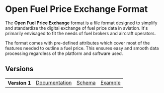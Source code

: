 # Open Fuel Price Exchange Format

The **Open Fuel Price Exchange** format is a file format designed to simplify and standardize the digital exchange of fuel price data in aviation. It's primarily envisaged to fit the needs of fuel brokers and aircraft operators.

The format comes with pre-defined attributes which cover most of the features needed to outline a fuel price. This ensures easy and smooth data processing regardless of the platform and software used.

## Versions

<table>
	<tr>
		<th>Version 1</th>
		<td><a href="v1">Documentation</a></td>
		<td><a href="v1/schema.xsd">Schema</a></td>
		<td><a href="v1/example.ofpx">Example</a></td>
	</tr>
</table>